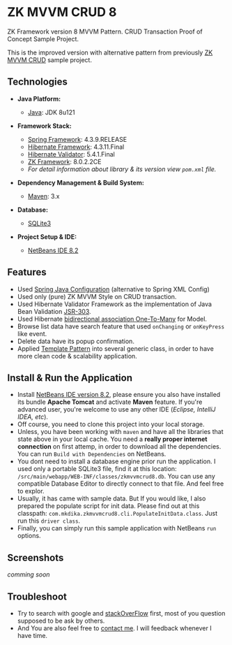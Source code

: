 # ZK MVVM CRUD 8
ZK Framework version 8 MVVM Pattern. CRUD Transaction Proof of Concept Sample Project.

This is the improved version with alternative pattern from previously [ZK MVVM CRUD](https://github.com/mkdika/zkmvvmcrud) sample project.

## Technologies
* __Java Platform:__
	* [Java](http://www.oracle.com/technetwork/java/javase/downloads/jdk8-downloads-2133151.html): JDK 8u121

* __Framework Stack:__
	* [Spring Framework](https://spring.io/): 4.3.9.RELEASE
	* [Hibernate Framework](http://hibernate.org/): 4.3.11.Final
	* [Hibernate Validator](http://hibernate.org/validator/): 5.4.1.Final
	* [ZK Framework](https://www.zkoss.org/): 8.0.2.2CE
	* _For detail information about library & its version view `pom.xml` file._

* __Dependency Management & Build System:__
	* [Maven](https://maven.apache.org/): 3.x

* __Database:__
	* [SQLite3](https://www.sqlite.org/)

* __Project Setup & IDE:__
	* [NetBeans IDE 8.2](https://netbeans.org/)


## Features
* Used [Spring Java Configuration](https://dzone.com/articles/spring-java-config-101-0) (alternative to Spring XML Config)
* Used only (pure) ZK MVVM Style on CRUD transaction.
* Used Hibernate Validator Framework as the implementation of Java Bean Validation [JSR-303](http://beanvalidation.org/1.0/spec/).
* Used Hibernate [bidirectional association One-To-Many](https://docs.jboss.org/hibernate/orm/4.3/manual/en-US/html/ch07.html) for Model.
* Browse list data have search feature that used `onChanging` or `onKeyPress` like event.
* Delete data have its popup confirmation.
* Applied [Template Pattern](https://www.tutorialspoint.com/design_pattern/template_pattern.htm) into several generic class, in order to have more clean code & scalability application.


## Install & Run the Application
* Install [NetBeans IDE version 8.2](https://netbeans.org/downloads/), please ensure you also have installed its bundle __Apache Tomcat__ and activate __Maven__ feature. If you're advanced user, you're welcome to use any other IDE (_Eclipse, IntelliJ IDEA, etc_).
* Off course, you need to clone this project into your local storage.
* Unless, you have been working with `maven` and have all the libraries that state above in your local cache. You need a __really proper internet connection__ on first attemp, in order to download all the dependencies. You can run `Build with Dependencies` on NetBeans.
* You dont need to install a database engine prior run the application. I used only a portable SQLite3 file, find it at this location: `/src/main/webapp/WEB-INF/classes/zkmvvmcrud8.db`. You can use any compatible Database Editor to directly connect to that file. And feel free to explor.
* Usually, it has came with sample data. But If you would like, I also prepared the populate script for init data. Please find out at this classpath: `com.mkdika.zkmvvmcrud8.cli.PopulateInitData.class`. Just run this `driver class`.
* Finally, you can simply run this sample application with NetBeans `run` options.


## Screenshots
_comming soon_


## Troubleshoot
* Try to search with google and [stackOverFlow](https://stackoverflow.com/) first, most of you question supposed to be ask by others. 
* And You are also feel free to [contact me](http://blog.mkdika.com/about/). I will feedback whenever I have time.

